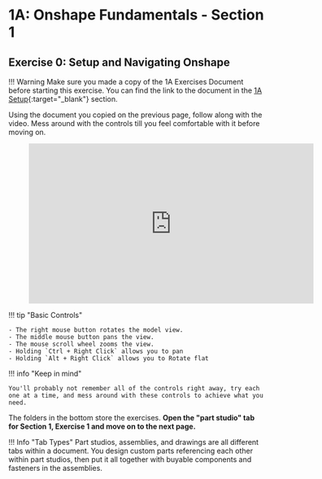 # 1A: Onshape Fundamentals - Section 1

## Exercise 0: Setup and Navigating Onshape

!!! Warning
    Make sure you made a copy of the 1A Exercises Document before starting this exercise. You can find the link to the document in the [1A Setup](/learning-course/stage1/1A/section1-setup/){:target="_blank"} section.

Using the document you copied on the previous page, follow along with the video. Mess around with the controls till you feel comfortable with it before moving on.


<figure>
    <iframe src="https://www.youtube.com/embed/45Vkal4VDkE" width="560" height="315" frameborder="0" allowfullscreen></iframe>
</figure>

!!! tip "Basic Controls"

    - The right mouse button rotates the model view.
    - The middle mouse button pans the view.
    - The mouse scroll wheel zooms the view.
    - Holding `Ctrl + Right Click` allows you to pan
    - Holding `Alt + Right Click` allows you to Rotate flat

!!! info "Keep in mind"

    You'll probably not remember all of the controls right away, try each one at a time, and mess around with these controls to achieve what you need.

The folders in the bottom store the exercises. **Open the "part studio" tab for Section 1, Exercise 1 and move on to the next page.**

!!! Info "Tab Types"
    Part studios, assemblies, and drawings are all different tabs within a document. You design custom parts referencing each other within part studios, then put it all together with buyable components and fasteners in the assemblies.

<br>